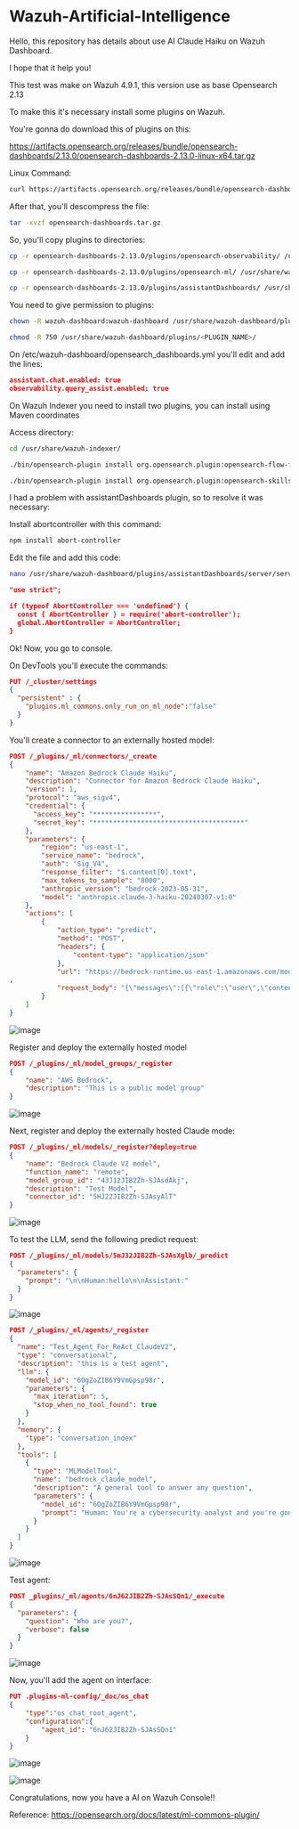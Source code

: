 # Wazuh-Artificial-Intelligence
Hello, this repository has details about use AI Claude Haiku on Wazuh Dashboard.

I hope that it help you!

This test was make on Wazuh 4.9.1, this version use as base Opensearch 2.13

To make this it's necessary install some plugins on Wazuh.

You're gonna do download this of plugins on this:

https://artifacts.opensearch.org/releases/bundle/opensearch-dashboards/2.13.0/opensearch-dashboards-2.13.0-linux-x64.tar.gz

Linux Command:
```bash
curl https://artifacts.opensearch.org/releases/bundle/opensearch-dashboards/2.13.0/opensearch-dashboards-2.13.0-linux-x64.tar.gz -o opensearch-dashboards.tar.gz
```
After that, you'll descompress the file:
```bash
tar -xvzf opensearch-dashboards.tar.gz
```
So, you'll copy plugins to directories:
```bash
cp -r opensearch-dashboards-2.13.0/plugins/opensearch-observability/ /usr/share/wazuh-dashboard/plugins/
```
```bash
cp -r opensearch-dashboards-2.13.0/plugins/opensearch-ml/ /usr/share/wazuh-dashboard/plugins/
```
```bash
cp -r opensearch-dashboards-2.13.0/plugins/assistantDashboards/ /usr/share/wazuh-dashboard/plugins/
```
You need to give permission to plugins:
```bash
chown -R wazuh-dashboard:wazuh-dashboard /usr/share/wazuh-dashboard/plugins/<PLUGIN_NAME>/
```
```bash
chmod -R 750 /usr/share/wazuh-dashboard/plugins/<PLUGIN_NAME>/
``` 

On /etc/wazuh-dashboard/opensearch_dashboards.yml you'll edit and add the lines:
```json
assistant.chat.enabled: true
observability.query_assist.enabled: true
```
On Wazuh Indexer you need to install two plugins, you can install using Maven coordinates

Access directory:
```bash
cd /usr/share/wazuh-indexer/
```
```bash
./bin/opensearch-plugin install org.opensearch.plugin:opensearch-flow-framework:2.13.0.0
```
```bash
./bin/opensearch-plugin install org.opensearch.plugin:opensearch-skills:2.13.0.0
```

I had a problem with assistantDashboards plugin, so to resolve it was necessary:

Install abortcontroller with this command:
```bash
npm install abort-controller
```
Edit the file and add this code:
```bash
nano /usr/share/wazuh-dashboard/plugins/assistantDashboards/server/services/chat/olly_chat_service.js
```
```json
"use strict";

if (typeof AbortController === 'undefined') {
  const { AbortController } = require('abort-controller');
  global.AbortController = AbortController;
}
```

Ok! Now, you go to console.

On DevTools you'll execute the commands:


```json
PUT /_cluster/settings
{
  "persistent" : {
    "plugins.ml_commons.only_run_on_ml_node":"false"
  }
}
```

You'll create a connector to an externally hosted model:

```json
POST /_plugins/_ml/connectors/_create
{
    "name": "Amazon Bedrock Claude Haiku",
    "description": "Connector for Amazon Bedrock Claude Haiku",
    "version": 1,
    "protocol": "aws_sigv4",
    "credential": {
      "access_key": "****************",
      "secret_key": "**************************************"
    },
    "parameters": {
        "region": "us-east-1",
        "service_name": "bedrock",
        "auth": "Sig_V4",
        "response_filter": "$.content[0].text",
        "max_tokens_to_sample": "8000",
        "anthropic_version": "bedrock-2023-05-31",
        "model": "anthropic.claude-3-haiku-20240307-v1:0"
    },
    "actions": [
        {
            "action_type": "predict",
            "method": "POST",
            "headers": {
                "content-type": "application/json"
            },
            "url": "https://bedrock-runtime.us-east-1.amazonaws.com/model/${parameters.model}/invoke"
,
            "request_body": "{\"messages\":[{\"role\":\"user\",\"content\":[{\"type\":\"text\",\"text\":\"${parameters.prompt}\"}]}],\"anthropic_version\":\"${parameters.anthropic_version}\",\"max_tokens\":${parameters.max_tokens_to_sample}}"
        }
    ]
}
```

![image](https://github.com/user-attachments/assets/42075e75-1580-4f57-9ae7-b58fbd6fc21d)


Register and deploy the externally hosted model

```json
POST /_plugins/_ml/model_groups/_register
{
    "name": "AWS Bedrock",
    "description": "This is a public model group"
}
```

![image](https://github.com/user-attachments/assets/4f593bb2-438a-47ab-a0b2-a1108bf6aa5d)


Next, register and deploy the externally hosted Claude mode:

```json
POST /_plugins/_ml/models/_register?deploy=true
{
    "name": "Bedrock Claude V2 model",
    "function_name": "remote",
    "model_group_id": "43J12JIB2Zh-SJAsdAkj",
    "description": "Test Model",
    "connector_id": "5HJ22JIB2Zh-SJAsyAlT"
}
```
![image](https://github.com/user-attachments/assets/58eca8fa-8f6b-4e91-9294-43521f25e2d3)


To test the LLM, send the following predict request:
```json
POST /_plugins/_ml/models/5nJ32JIB2Zh-SJAsXglb/_predict
{
  "parameters": {
    "prompt": "\n\nHuman:hello\n\nAssistant:"
  }
}
```
![image](https://github.com/user-attachments/assets/3d1e318d-9fd5-4bfc-a0e1-5ccf26b105d6)

```json
POST /_plugins/_ml/agents/_register
{
  "name": "Test_Agent_For_ReAct_ClaudeV2",
  "type": "conversational",
  "description": "this is a test agent",
  "llm": {
    "model_id": "6OgZoZIB6Y9VmGpsp98r",
    "parameters": {
      "max_iteration": 5,
      "stop_when_no_tool_found": true
    }
  },
  "memory": {
    "type": "conversation_index"
  },
  "tools": [
    {
      "type": "MLModelTool",
      "name": "bedrock_claude_model",
      "description": "A general tool to answer any question",
      "parameters": {
        "model_id": "6OgZoZIB6Y9VmGpsp98r",
        "prompt": "Human: You're a cybersecurity analyst and you're gonna help me with cybersecurity logs.\n\n${parameters.chat_history:-}\n\nHuman: ${parameters.question}\n\nAssistant:"
      }
    }
  ]
}
```
![image](https://github.com/user-attachments/assets/8621cb55-98fe-4e96-b561-d0e97cb599df)


Test agent:
```json
POST _plugins/_ml/agents/6nJ62JIB2Zh-SJAsSQn1/_execute
{
  "parameters": {
    "question": "Who are you?",
    "verbose": false
  }
}
```
![image](https://github.com/user-attachments/assets/86debab2-1b35-4db7-ab61-e8685d2fd7fa)


Now, you'll add the agent on interface:
```json
PUT .plugins-ml-config/_doc/os_chat
{
    "type":"os_chat_root_agent",
    "configuration":{
        "agent_id": "6nJ62JIB2Zh-SJAsSQn1"
    }
}
```
![image](https://github.com/user-attachments/assets/36c9097b-a7c2-431d-8e31-14e2e7788dc6)

![image](https://github.com/user-attachments/assets/790cc142-80de-4f73-82f4-3c805ef77cff)

Congratulations, now you have a AI on Wazuh Console!!

Reference: https://opensearch.org/docs/latest/ml-commons-plugin/



